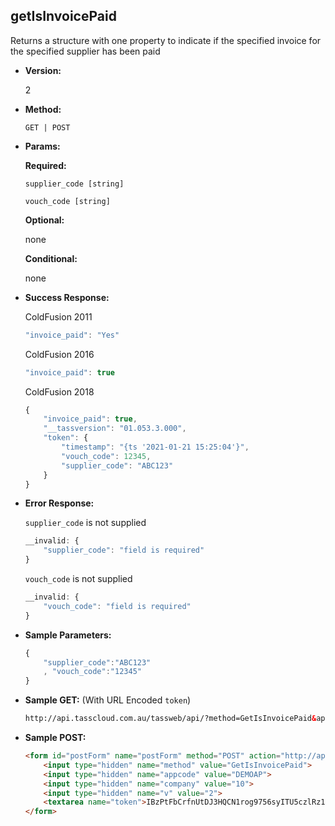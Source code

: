 **getIsInvoicePaid**
----
Returns a structure with one property to indicate if the specified invoice for the specified supplier has been paid

* **Version:**

	2

* **Method:**

	`GET | POST`
	
*  **Params:**

	**Required:**
 
	`supplier_code [string]`

	`vouch_code [string]`

	**Optional:**

	none

	**Conditional:**

	none

* **Success Response:**
		
	ColdFusion 2011
	```javascript
	"invoice_paid": "Yes"
	```

	ColdFusion 2016
	```javascript
	"invoice_paid": true
	```

	ColdFusion 2018
	```javascript
	{
		"invoice_paid": true,
		"__tassversion": "01.053.3.000",
		"token": {
			"timestamp": "{ts '2021-01-21 15:25:04'}",
			"vouch_code": 12345,
			"supplier_code": "ABC123"
		}
	}
	```
 
* **Error Response:**

	`supplier_code` is not supplied
	```javascript
	__invalid: {
		"supplier_code": "field is required"
	}
	```
	
	`vouch_code` is not supplied
	```javascript
	__invalid: {
		"vouch_code": "field is required"
	}
	```
		
* **Sample Parameters:**

	```javascript
	{ 
		"supplier_code":"ABC123"
		, "vouch_code":"12345"
	}
	```

* **Sample GET:** (With URL Encoded `token`)

	```HTML
	http://api.tasscloud.com.au/tassweb/api/?method=GetIsInvoicePaid&appcode=DEMOAP&company=10&v=2&token=IBzPtFbCrfnUtDJ3HQCN1rog9756syITU5czlRz1pog%3D
	```
	
* **Sample POST:**

	```HTML
	<form id="postForm" name="postForm" method="POST" action="http://api.tasscloud.com.au/tassweb/api/">
		<input type="hidden" name="method" value="GetIsInvoicePaid">
		<input type="hidden" name="appcode" value="DEMOAP">
		<input type="hidden" name="company" value="10">
		<input type="hidden" name="v" value="2">
		<textarea name="token">IBzPtFbCrfnUtDJ3HQCN1rog9756syITU5czlRz1pog=</textarea>
	</form>
	```

